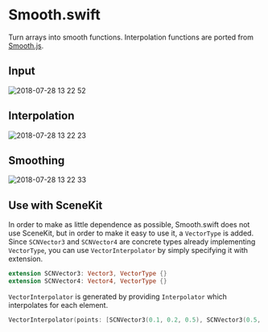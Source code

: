 # Smooth.swift

Turn arrays into smooth functions.
Interpolation functions are ported from [Smooth.js](https://github.com/osuushi/Smooth.js/).

## Input

![2018-07-28 13 22 52](https://user-images.githubusercontent.com/5355966/43353080-ec9d696c-9269-11e8-81ad-13a1478d1b5c.png)

## Interpolation

![2018-07-28 13 22 23](https://user-images.githubusercontent.com/5355966/43353082-ece9553e-9269-11e8-9475-ea206b84f79c.png)

## Smoothing

![2018-07-28 13 22 33](https://user-images.githubusercontent.com/5355966/43353081-ecc4c2e6-9269-11e8-9820-dbdb1101e7d6.png)

## Use with SceneKit

In order to make as little dependence as possible, Smooth.swift does not use SceneKit, but in order to make it easy to use it, a `VectorType` is added.
Since `SCNVector3` and `SCNVector4` are concrete types already implementing `VectorType`, you can use `VectorInterpolator` by simply specifying it with extension.

```swift
extension SCNVector3: Vector3, VectorType {}
extension SCNVector4: Vector4, VectorType {}
```

`VectorInterpolator` is generated by providing `Interpolator` which interpolates for each element.

```swift
VectorInterpolator(points: [SCNVector3(0.1, 0.2, 0.5), SCNVector3(0.5, 0.6, 0.1)], interpolatorCreator: { LinearInterpolator(points: $0).interpolate })
```
